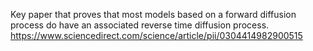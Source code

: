 Key paper that proves that most models based on a forward diffusion process do have an associated reverse time diffusion process.
https://www.sciencedirect.com/science/article/pii/0304414982900515